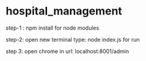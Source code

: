 # hospital_management

step-1 : npm install 
for node modules

step-2: open new terminal
type: node index.js
for run

step 3: open chrome in url: localhost:8001/admin
